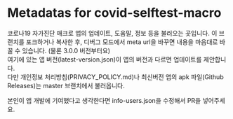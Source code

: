 # Metadatas for covid-selftest-macro
코로나19 자가진단 매크로 앱의 업데이트, 도움말, 정보 등을 불러오는 곳입니다.
이 브랜치를 포크하거나 복사한 후, 디버그 모드에서 meta url을 바꾸면 내용을 마음대로 바꿀 수 있습니다.
(물론 3.0.0 버전부터요)  
여기에 있는 앱 버전(latest-version.json)이 앱의 버전과 다르면 업데이트를 제안합니다.  
다만 개인정보 처리방침(PRIVACY_POLICY.md)나 최신버전 앱의 apk 파일(Github Releases)는 master 브랜치에서 불러옵니다.

본인이 앱 개발에 기여했다고 생각한다면 info-users.json을 수정해서 PR을 넣어주세요.


